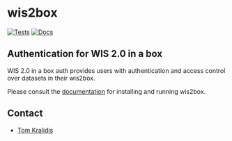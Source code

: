 # wis2box

[![Tests](https://github.com/wmo-im/wis2box-auth/actions/workflows/tests-docker.yml/badge.svg?branch=auth)](https://github.com/wmo-im/wis2box-auth/actions/workflows/tests-docker.yml)
[![Docs](https://readthedocs.org/projects/wis2box/badge)](https://docs.wis2box.wis.wmo.int)

## Authentication for  WIS 2.0 in a box

WIS 2.0 in a box auth provides users with authentication and access control over datasets in their wis2box.

Please consult the [documentation](https://docs.wis2box.wis.wmo.int) for installing
and running wis2box.

## Contact

* [Tom Kralidis](https://github.com/tomkralidis)
